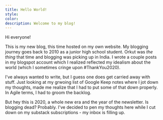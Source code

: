 ```yaml
---
title: Hello World!
style: 
color: 
description: Welcome to my blog!
---
```



Hi everyone!

This is my new blog, this time hosted on my own website. My blogging journey goes back to 2010 as a junior high school student. Orkut was _the thing_ that time and blogging was picking up in India. I wrote a couple posts in my blogspot account which I realized reflected my idealism about the world (which I sometimes cringe upon #ThankYou2020).

I've always wanted to write, but I guess one does get carried away with stuff. Just looking at my grwoing list of Google Keep notes where I jot down my thoughts, made me realize that I had to put some of that down properly. In Agile terms, I had to groom the backlog.


But hey this is 2020, a whole new era and the year of the newsletter. Is blogging dead? Probably. 
I've decided to pen my thoughts here while I cut down on my substack subscriptions - my inbox is filling up.